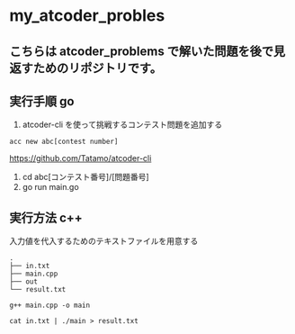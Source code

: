 # my_atcoder_probles

## こちらは atcoder_problems で解いた問題を後で見返すためのリポジトリです。

## 実行手順 go

1. atcoder-cli を使って挑戦するコンテスト問題を追加する

```
acc new abc[contest number]
```

https://github.com/Tatamo/atcoder-cli

1. cd abc[コンテスト番号]/[問題番号]
2. go run main.go

## 実行方法 c++

入力値を代入するためのテキストファイルを用意する

```
.
├── in.txt
├── main.cpp
├── out
└── result.txt
```

```
g++ main.cpp -o main
```

```
cat in.txt | ./main > result.txt
```
